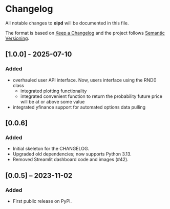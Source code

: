 
# Changelog
All notable changes to **oipd** will be documented in this file.

The format is based on [Keep a Changelog](https://keepachangelog.com/en/1.1.0/)
and the project follows [Semantic Versioning](https://semver.org/spec/v2.0.0.html).

## [1.0.0] - 2025-07-10
### Added
- overhauled user API interface. Now, users interface using the RND() class
    - integrated plotting functionality
    - integrated convenient function to return the probability future price will be at or above some value
- integrated yfinance support for automated options data pulling

## [0.0.6]
### Added
- Initial skeleton for the CHANGELOG.
- Upgraded old dependencies; now supports Python 3.13.
- Removed Streamlit dashboard code and images (#42).

## [0.0.5] – 2023-11-02
### Added
- First public release on PyPI. 